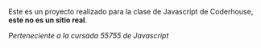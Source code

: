 Este es un proyecto realizado para la clase de Javascript de Coderhouse, **este no es un sitio real**.

*Perteneciente a la cursada 55755 de Javascript*
